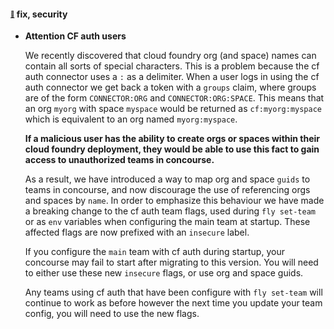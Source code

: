 #### <sub><sup><a name="4803" href="#4803">:link:</a></sup></sub> fix, security

* **Attention CF auth users**

  We recently discovered that cloud foundry org (and space) names can contain
  all sorts of special characters. This is a problem because the cf auth
  connector uses a `:` as a delimiter. When a user logs in using the cf auth
  connector we get back a token with a `groups` claim, where groups are of the
  form `CONNECTOR:ORG` and `CONNECTOR:ORG:SPACE`. This means that an org
  `myorg` with space `myspace` would be returned as `cf:myorg:myspace` which is
  equivalent to an org named `myorg:myspace`.

  **If a malicious user has the ability to create orgs or spaces within their
  cloud foundry deployment, they would be able to use this fact to gain access
  to unauthorized teams in concourse.**
  
  As a result, we have introduced a way to map org and space `guids` to teams
  in concourse, and now discourage the use of referencing orgs and spaces by
  `name`. In order to emphasize this behaviour we have made a breaking change
  to the cf auth team flags, used during `fly set-team` or as `env` variables
  when configuring the main team at startup.  These affected flags are now
  prefixed with an `insecure` label.

  If you configure the `main` team with cf auth during startup, your concourse
  may fail to start after migrating to this version. You will need to either
  use these new `insecure` flags, or use org and space guids.

  Any teams using cf auth that have been configure with `fly set-team` will
  continue to work as before however the next time you update your team config,
  you will need to use the new flags.

